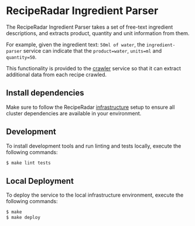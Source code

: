# RecipeRadar Ingredient Parser

The RecipeRadar Ingredient Parser takes a set of free-text ingredient descriptions, and extracts product, quantity and unit information from them.

For example, given the ingredient text: `50ml of water`, the `ingredient-parser` service can indicate that the `product=water`, `units=ml` and `quantity=50`.

This functionality is provided to the [crawler](https://www.github.com/openculinary/crawler) service so that it can extract additional data from each recipe crawled.

## Install dependencies

Make sure to follow the RecipeRadar [infrastructure](https://www.github.com/openculinary/infrastructure) setup to ensure all cluster dependencies are available in your environment.

## Development

To install development tools and run linting and tests locally, execute the following commands:

```sh
$ make lint tests
```

## Local Deployment

To deploy the service to the local infrastructure environment, execute the following commands:

```sh
$ make
$ make deploy
```
